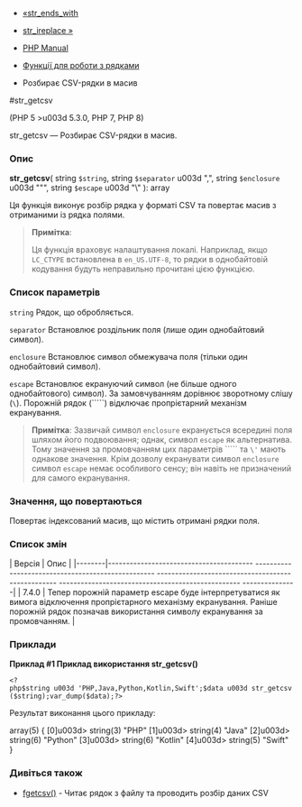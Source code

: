 - [«str_ends_with](function.str-ends-with.md)
- [str_ireplace »](function.str-ireplace.md)

- [PHP Manual](index.md)
- [Функції для роботи з рядками](ref.strings.md)
- Розбирає CSV-рядки в масив

#str_getcsv

(PHP 5 \>u003d 5.3.0, PHP 7, PHP 8)

str_getcsv — Розбирає CSV-рядки в масив.

### Опис

**str_getcsv**(
string `$string`,
string `$separator` u003d ",",
string `$enclosure` u003d "\"",
string `$escape` u003d "\\"
): array

Ця функція виконує розбір рядка у форматі CSV та повертає масив
з отриманими із рядка полями.

> **Примітка**:
>
> Ця функція враховує налаштування локалі. Наприклад, якщо
> `LC_CTYPE` встановлена в `en_US.UTF-8`, то рядки в однобайтовій
> кодування будуть неправильно прочитані цією функцією.

### Список параметрів

`string`
Рядок, що обробляється.

`separator`
Встановлює роздільник поля (лише один однобайтовий символ).

`enclosure`
Встановлює символ обмежувача поля (тільки один однобайтовий
символ).

`escape`
Встановлює екрануючий символ (не більше одного однобайтового)
символ). За замовчуванням дорівнює зворотному слішу (`\`). Порожній рядок (`````)
відключає пропрієтарний механізм екранування.

> **Примітка**: Зазвичай символ `enclosure` екранується всередині поля
> шляхом його подвоювання; однак, символ `escape` як альтернатива.
> Тому значення за промовчанням цих параметрів ````` та `\'` мають
> однакове значення. Крім дозволу екранувати символ `enclosure`
> символ `escape` немає особливого сенсу; він навіть не призначений для
> самого екранування.

### Значення, що повертаються

Повертає індексований масив, що містить отримані рядки поля.

### Список змін

| Версія | Опис |
|--------|---------------------------------------- -------------------------------------------------- -------------------------------------------------- -------------------------------------------------- ---------------|
| 7.4.0 | Тепер порожній параметр escape буде інтерпретуватися як вимога відключення пропрієтарного механізму екранування. Раніше порожній рядок позначав використання символу екранування за промовчанням. |

### Приклади

**Приклад #1 Приклад використання **str_getcsv()****

` <?php$string u003d 'PHP,Java,Python,Kotlin,Swift';$data u003d str_getcsv($string);var_dump($data);?> `

Результат виконання цього прикладу:

array(5) {
[0]u003d>
string(3) "PHP"
[1]u003d>
string(4) "Java"
[2]u003d>
string(6) "Python"
[3]u003d>
string(6) "Kotlin"
[4]u003d>
string(5) "Swift"
}

### Дивіться також

- [fgetcsv()](function.fgetcsv.md) - Читає рядок з файлу та
проводить розбір даних CSV

